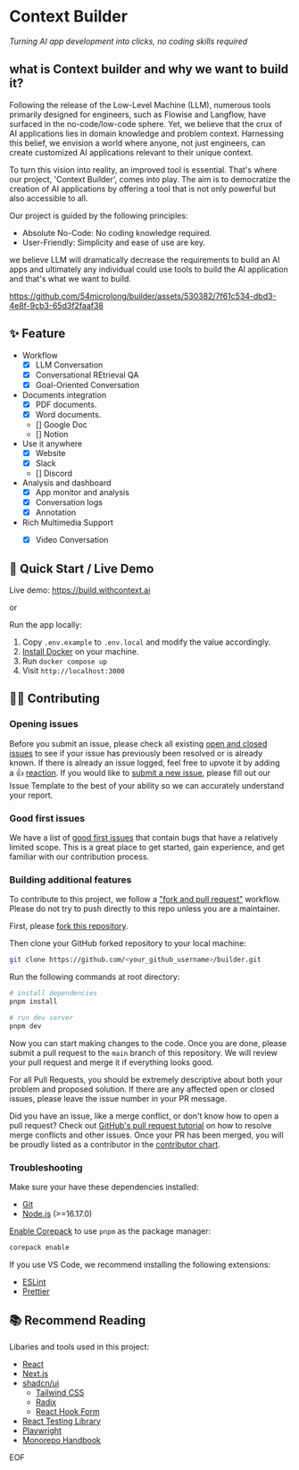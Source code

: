 # Context Builder

*Turning AI app development into clicks, no coding skills required*

## what is Context builder and why we want to build it?
Following the release of the Low-Level Machine (LLM), numerous tools primarily designed for engineers, such as Flowise and Langflow, have surfaced in the no-code/low-code sphere. Yet, we believe that the crux of AI applications lies in domain knowledge and problem context. Harnessing this belief, we envision a world where anyone, not just engineers, can create customized AI applications relevant to their unique context.

To turn this vision into reality, an improved tool is essential. That's where our project, 'Context Builder', comes into play. The aim is to democratize the creation of AI applications by offering a tool that is not only powerful but also accessible to all.

Our project is guided by the following principles:

- Absolute No-Code: No coding knowledge required.
- User-Friendly: Simplicity and ease of use are key.

we believe LLM will dramatically decrease the requirements to build an AI apps and ultimately any individual could use tools to build the AI application and that's what we want to build.


https://github.com/54microlong/builder/assets/530382/7f61c534-dbd3-4e8f-9cb3-65d3f2faaf38


## ✨ Feature

- Workflow 
  - [x] LLM Conversation
  - [x] Conversational REtrieval QA
  - [x] Goal-Oriented Conversation
- Documents integration
  - [x] PDF documents.
  - [x] Word documents.
  - [] Google Doc
  - [] Notion
- Use it anywhere
  - [x] Website
  - [x] Slack
  - []  Discord
- Analysis and dashboard
  - [x] App monitor and analysis
  - [x] Conversation logs
  - [x] Annotation
- Rich Multimedia Support
  - [x] Video Conversation


## 🚀 Quick Start / Live Demo

Live demo: https://build.withcontext.ai

or

Run the app locally:

1. Copy `.env.example` to `.env.local` and modify the value accordingly.
1. [Install Docker](https://docs.docker.com/get-docker/) on your machine.
1. Run `docker compose up`
1. Visit `http://localhost:3000`

## 🧑‍💻 Contributing

### Opening issues

Before you submit an issue, please check all existing [open and closed issues](https://github.com/withcontext-ai/builder/issues) to see if your issue has previously been resolved or is already known. If there is already an issue logged, feel free to upvote it by adding a 👍 [reaction](https://github.com/blog/2119-add-reactions-to-pull-requests-issues-and-comments). If you would like to [submit a new issue](https://github.com/withcontext-ai/builder/issues/new/choose), please fill out our Issue Template to the best of your ability so we can accurately understand your report.

### Good first issues

We have a list of [good first issues](https://github.com/withcontext-ai/builder/labels/good%20first%20issue) that contain bugs that have a relatively limited scope. This is a great place to get started, gain experience, and get familiar with our contribution process.

### Building additional features

To contribute to this project, we follow a ["fork and pull request"](https://docs.github.com/en/get-started/quickstart/contributing-to-projects) workflow. Please do not try to push directly to this repo unless you are a maintainer.

First, please [fork this repository](https://github.com/withcontext-ai/builder/fork).

Then clone your GitHub forked repository to your local machine:

```bash
git clone https://github.com/<your_github_username>/builder.git
```

Run the following commands at root directory:

```bash
# install dependencies
pnpm install

# run dev server
pnpm dev
```

Now you can start making changes to the code. Once you are done, please submit a pull request to the `main` branch of this repository. We will review your pull request and merge it if everything looks good.

For all Pull Requests, you should be extremely descriptive about both your problem and proposed solution. If there are any affected open or closed issues, please leave the issue number in your PR message.

Did you have an issue, like a merge conflict, or don't know how to open a pull request? Check out [GitHub's pull request tutorial](https://docs.github.com/en/pull-requests/collaborating-with-pull-requests) on how to resolve merge conflicts and other issues. Once your PR has been merged, you will be proudly listed as a contributor in the [contributor chart](https://github.com/withcontext-ai/builder/graphs/contributors).

### Troubleshooting

Make sure your have these dependencies installed:

- [Git](https://git-scm.com/downloads)
- [Node.js](https://nodejs.org/en/download/) (>=16.17.0)

[Enable Corepack](https://pnpm.io/installation#using-corepack) to use `pnpm` as the package manager:

```bash
corepack enable
```

If you use VS Code, we recommend installing the following extensions:

- [ESLint](https://marketplace.visualstudio.com/items?itemName=dbaeumer.vscode-eslint)
- [Prettier](https://marketplace.visualstudio.com/items?itemName=esbenp.prettier-vscode)

## 📚 Recommend Reading

Libaries and tools used in this project:

- [React](https://react.dev/learn)
- [Next.js](https://nextjs.org/docs)
- [shadcn/ui](https://ui.shadcn.com/)
  - [Tailwind CSS](https://tailwindcss.com/)
  - [Radix](https://www.radix-ui.com/)
  - [React Hook Form](https://react-hook-form.com/)
- [React Testing Library](https://testing-library.com/docs/react-testing-library/intro/)
- [Playwright](https://playwright.dev/docs/writing-tests)
- [Monorepo Handbook](https://turbo.build/repo/docs/handbook)

EOF
